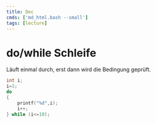 ```yaml
---
title: Doc
cmds: ['md_html.bash --small']
tags: [lecture]
---
```




# do/while Schleife

Läuft einmal durch, erst dann wird die Bedingung geprüft.
```c
int i;
i=1;
do 
{
    printf("%d",i);
    i++;
} while (i<=10);
```


